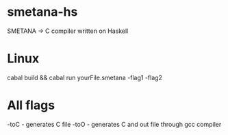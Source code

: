 # smetana-hs
SMETANA -> C compiler written on Haskell
# Linux
cabal build && cabal run
yourFile.smetana -flag1 -flag2

# All flags
-toC - generates C file
-toO - generates C and out file through gcc compiler

